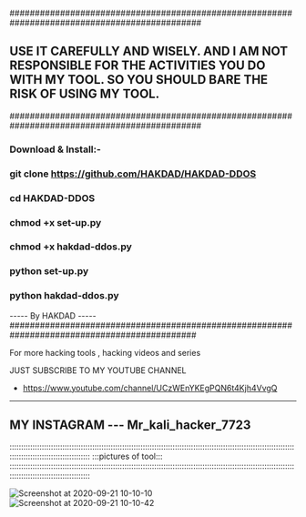 ##############################################################################################
## USE IT CAREFULLY AND WISELY. AND I AM NOT RESPONSIBLE FOR THE ACTIVITIES YOU DO WITH MY TOOL. SO YOU SHOULD BARE THE RISK OF USING MY TOOL.
##############################################################################################
### Download & Install:-

### git clone https://github.com/HAKDAD/HAKDAD-DDOS

### cd HAKDAD-DDOS

### chmod +x set-up.py

### chmod +x hakdad-ddos.py

### python set-up.py

### python hakdad-ddos.py

----- By HAKDAD -----
#############################################################################################

For more hacking tools , hacking videos and series 

JUST SUBSCRIBE TO MY YOUTUBE CHANNEL
- https://www.youtube.com/channel/UCzWEnYKEgPQN6t4Kjh4VvgQ
----------------------------------------------------------------------------------------------
MY INSTAGRAM --- Mr_kali_hacker_7723
----------------------------------------------------------------------------------------------

:::::::::::::::::::::::::::::::::::::::::::::::::::::::::::::::::::::::::::::::::::::::::::::::::::::::::::::::::::::::::::::::::::::::::::::::::::::::::::::::
                                    :::pictures of tool:::
:::::::::::::::::::::::::::::::::::::::::::::::::::::::::::::::::::::::::::::::::::::::::::::::::::::::::::::::::::::::::::::::::::::::::::::::::::::::::::::::


![Screenshot at 2020-09-21 10-10-10](https://user-images.githubusercontent.com/70651595/93733382-aa724a00-fbc4-11ea-849f-0062842d4f0d.png)
![Screenshot at 2020-09-21 10-10-42](https://user-images.githubusercontent.com/70651595/93733383-ab0ae080-fbc4-11ea-99cd-d6ddacd7e4b8.png)
